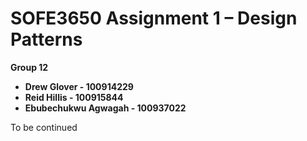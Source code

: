 # SOFE3650 Assignment 1 – Design Patterns
**Group 12**
+ **Drew Glover - 100914229**
+ **Reid Hillis - 100915844**
+ **Ebubechukwu Agwagah - 100937022**

To be continued

